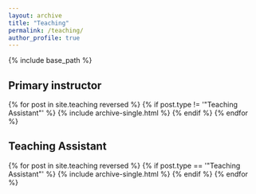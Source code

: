 ```yaml
---
layout: archive
title: "Teaching"
permalink: /teaching/
author_profile: true
---
```


{% include base_path %}

Primary instructor
-------

{% for post in site.teaching reversed %}
	{% if post.type != '"Teaching Assistant"' %}
		{% include archive-single.html %}
	{% endif %}
{% endfor %}

Teaching Assistant
-------

{% for post in site.teaching reversed %}
	{% if post.type == '"Teaching Assistant"' %}
		{% include archive-single.html %}
	{% endif %}
{% endfor %}